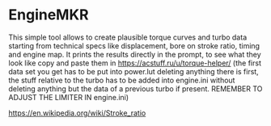 # EngineMKR
This simple tool allows to create plausible torque curves and turbo data starting  from technical specs like displacement, bore on stroke ratio, timing and engine map. It prints the results directly in the prompt, to see what they look like copy and paste them in https://acstuff.ru/u/torque-helper/ (the first data set you get has to be put into power.lut deleting anything there is first, the stuff relative to the turbo has to be added into engine.ini without deleting anything but the data of a previous turbo if present. REMEMBER TO ADJUST THE LIMITER IN engine.ini)

https://en.wikipedia.org/wiki/Stroke_ratio
